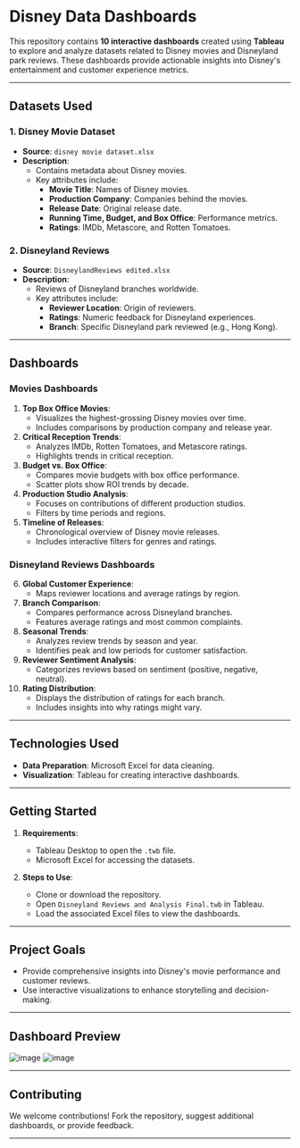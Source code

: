 # Disney Data Dashboards

This repository contains **10 interactive dashboards** created using **Tableau** to explore and analyze datasets related to Disney movies and Disneyland park reviews. These dashboards provide actionable insights into Disney's entertainment and customer experience metrics.

---

## **Datasets Used**

### 1. **Disney Movie Dataset**
- **Source**: `disney movie dataset.xlsx`
- **Description**: 
  - Contains metadata about Disney movies.
  - Key attributes include:
    - **Movie Title**: Names of Disney movies.
    - **Production Company**: Companies behind the movies.
    - **Release Date**: Original release date.
    - **Running Time, Budget, and Box Office**: Performance metrics.
    - **Ratings**: IMDb, Metascore, and Rotten Tomatoes.

### 2. **Disneyland Reviews**
- **Source**: `DisneylandReviews edited.xlsx`
- **Description**:
  - Reviews of Disneyland branches worldwide.
  - Key attributes include:
    - **Reviewer Location**: Origin of reviewers.
    - **Ratings**: Numeric feedback for Disneyland experiences.
    - **Branch**: Specific Disneyland park reviewed (e.g., Hong Kong).

---

## **Dashboards**

### **Movies Dashboards**
1. **Top Box Office Movies**: 
   - Visualizes the highest-grossing Disney movies over time.
   - Includes comparisons by production company and release year.
2. **Critical Reception Trends**:
   - Analyzes IMDb, Rotten Tomatoes, and Metascore ratings.
   - Highlights trends in critical reception.
3. **Budget vs. Box Office**:
   - Compares movie budgets with box office performance.
   - Scatter plots show ROI trends by decade.
4. **Production Studio Analysis**:
   - Focuses on contributions of different production studios.
   - Filters by time periods and regions.
5. **Timeline of Releases**:
   - Chronological overview of Disney movie releases.
   - Includes interactive filters for genres and ratings.

### **Disneyland Reviews Dashboards**
6. **Global Customer Experience**:
   - Maps reviewer locations and average ratings by region.
7. **Branch Comparison**:
   - Compares performance across Disneyland branches.
   - Features average ratings and most common complaints.
8. **Seasonal Trends**:
   - Analyzes review trends by season and year.
   - Identifies peak and low periods for customer satisfaction.
9. **Reviewer Sentiment Analysis**:
   - Categorizes reviews based on sentiment (positive, negative, neutral).
10. **Rating Distribution**:
    - Displays the distribution of ratings for each branch.
    - Includes insights into why ratings might vary.

---

## **Technologies Used**
- **Data Preparation**: Microsoft Excel for data cleaning.
- **Visualization**: Tableau for creating interactive dashboards.

---

## **Getting Started**

1. **Requirements**:
   - Tableau Desktop to open the `.twb` file.
   - Microsoft Excel for accessing the datasets.

2. **Steps to Use**:
   - Clone or download the repository.
   - Open `Disneyland Reviews and Analysis Final.twb` in Tableau.
   - Load the associated Excel files to view the dashboards.

---

## **Project Goals**
- Provide comprehensive insights into Disney's movie performance and customer reviews.
- Use interactive visualizations to enhance storytelling and decision-making.

---

## **Dashboard Preview**
![image](https://github.com/user-attachments/assets/60ef9891-5d0f-4a3e-bc7c-e9d2f1244631)
![image](https://github.com/user-attachments/assets/75075cb0-85e7-45e8-aec2-65522a995cd6)


---

## **Contributing**
We welcome contributions! Fork the repository, suggest additional dashboards, or provide feedback.

---


